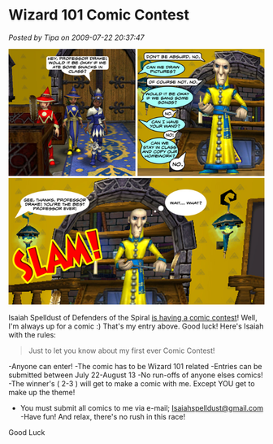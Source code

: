 # Wizard 101 Comic Contest

*Posted by Tipa on 2009-07-22 20:37:47*

![Old Drake doesn't think so fast these days...](../../../uploads/2009/07/w101comic4isaiah.jpg "Old Drake doesn't think so fast these days...")

Isaiah Spelldust of Defenders of the Spiral [is having a comic contest](http://defendersofthespiral.blogspot.com/2009/07/comic-contest.html)! Well, I'm always up for a comic :) That's my entry above. Good luck! Here's Isaiah with the rules:


> Just to let you know about my first ever Comic Contest!

-Anyone can enter!
-The comic has to be Wizard 101 related
-Entries can be submitted between July 22-August 13
-No run-offs of anyone elses comics!
-The winner's ( 2-3 ) will get to make a comic with me. Except YOU get to make up the theme!
- You must submit all comics to me via e-mail; [Isaiahspelldust@gmail.com](mailto:Isaiahspelldust@gmail.com)
-Have fun! And relax, there's no rush in this race!

Good Luck




